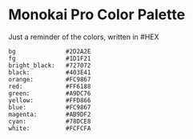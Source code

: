 # Monokai Pro Color Palette

Just a reminder of the colors, written in #HEX

	bg              #2D2A2E
	fg              #1D1F21
	bright_black:   #727072
	black:			#403E41
	orange:  		#FC9867
	red:     		#FF6188
	green:   		#A9DC76
	yellow:  		#FFD866
	blue:    		#FC9867
	magenta: 		#AB9DF2
	cyan:    		#78DCE8
	white:   		#FCFCFA
